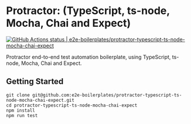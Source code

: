 # Protractor: (TypeScript, ts-node, Mocha, Chai and Expect)

[![GitHub Actions status | e2e-boilerplates/protractor-typescript-ts-node-mocha-chai-expect](https://github.com/e2e-boilerplates/protractor-typescript-ts-node-mocha-chai-expect/workflows/protractor-typescript-ts-node-mocha-chai-expect/badge.svg)](https://github.com/e2e-boilerplates/protractor-typescript-ts-node-mocha-chai-expect/actions?workflow=protractor-typescript-ts-node-mocha-chai-expect)

Protractor end-to-end test automation boilerplate, using TypeScript, ts-node, Mocha, Chai and Expect.

## Getting Started

    git clone git@github.com:e2e-boilerplates/protractor-typescript-ts-node-mocha-chai-expect.git
    cd protractor-typescript-ts-node-mocha-chai-expect
    npm install
    npm run test
